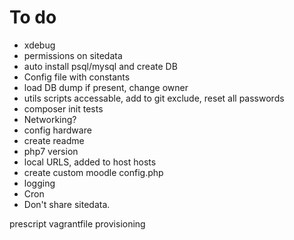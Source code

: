 # To do
* xdebug
* permissions on sitedata
* auto install psql/mysql and create DB
* Config file with constants
* load DB dump if present, change owner
* utils scripts accessable, add to git exclude, reset all passwords
* composer init tests
* Networking?
* config hardware
* create readme
* php7 version
* local URLS, added to host hosts
* create custom moodle config.php
* logging
* Cron
* Don't share sitedata.

prescript
vagrantfile
provisioning
